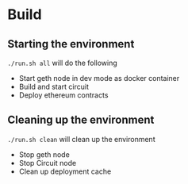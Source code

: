 # Build

## Starting the environment
`./run.sh all` will do the following
- Start geth node in dev mode as docker container
- Build and start circuit
- Deploy ethereum contracts

## Cleaning up the environment
`./run.sh clean` will clean up the environment
- Stop geth node
- Stop Circuit node
- Clean up deployment cache
